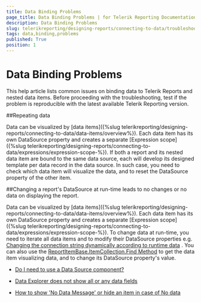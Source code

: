 ```yaml
---
title: Data Binding Problems
page_title: Data Binding Problems | for Telerik Reporting Documentation
description: Data Binding Problems
slug: telerikreporting/designing-reports/connecting-to-data/troubleshooting/data-binding-problems
tags: data,binding,problems
published: True
position: 1
---
```


# Data Binding Problems



This help article lists common issues on binding data to Telerik Reports and nested data items.         Before proceeding with the troubleshooting, test if the problem is reproducible with the latest         available Telerik Reporting version.       

##Repeating data

Data can be visualized by [data items]({%slug telerikreporting/designing-reports/connecting-to-data/data-items/overview%}).           Each data item has its own DataSource property and creates a separate [Expression scope]({%slug telerikreporting/designing-reports/connecting-to-data/expressions/expression-scope-%}).           If both a report and its nested data item are bound to the same data source,           each will develop its designed template per data record in the data source.           In such case, you need to check which data item will visualize the data, and to reset the DataSource property of the other item.         

##Changing a report's DataSource at run-time leads to no changes or no data on displaying the report.

Data can be visualized by [data items]({%slug telerikreporting/designing-reports/connecting-to-data/data-items/overview%}).           Each data item has its own DataSource property and creates a separate [Expression scope]({%slug telerikreporting/designing-reports/connecting-to-data/expressions/expression-scope-%}).           To change data at run-time, you need to iterate all data items and to modify their DataSource properties e.g.  [Changing the connection string dynamically according to runtime data](http://www.telerik.com/support/kb/reporting/details/changing-the-connection-string-dynamically-according-to-runtime-data) .           You can also use the  [ReportItemBase.ItemCollection.Find Method](http://docs.telerik.com/reporting/overload-telerik-reporting-reportitembase-itemcollection-find)  to get the data item visualizing data, and to change its DataSource property's value.         

 * [Do I need to use a Data Source component?](http://www.telerik.com/support/kb/reporting/details/do-i-need-to-use-a-data-source-component)

 * [Data Explorer does not show all or any data fields](http://www.telerik.com/support/kb/reporting/details/data-explorer-does-not-show-all-or-any-data-fields)

 * [How to show 'No Data Message' or hide an item in case of No data](http://www.telerik.com/support/kb/reporting/details/how-to-show-no-data-message-or-hide-an-item-in-case-of-no-data)
